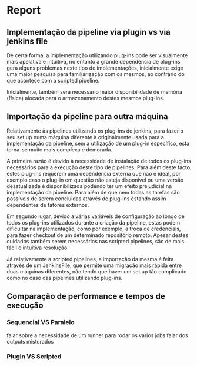 # Report

## Implementação da pipeline via plugin vs via jenkins file

De certa forma, a implementação utilizando plug-ins pode ser visualmente mais apelativa e intuitiva, no entanto a grande dependência de plug-ins gera alguns problemas neste tipo de implementações, inicialmente exige uma maior pesquisa para familiarização com os mesmos, ao contrário do que acontece com a scripted pipeline.

Inicialmente, também será necessário maior disponibilidade de memória (física) alocada para o armazenamento destes mesmos plug-ins.

## Importação da pipeline para outra máquina

Relativamente às pipelines utilizando os plug-ins do jenkins, para fazer o seu set up numa máquina diferente à originalmente usada para a implementação da pipeline, sem a utilização de um plug-in específico, esta torna-se muito mais complexa e demorada.

A primeira razão é devido à necessidade de instalação de todos os plug-ins necessários para a execução deste tipo de pipelines. Para além deste facto, estes plug-ins requerem uma depêndencia externa que não é ideal, por exemplo caso o plug-in em questão não esteja disponível ou uma versão desatualizada é disponibilizada podendo ter um efeito prejudicial na implementação da pipeline. 
Para além de que nem todas as tarefas são possíveis de serem concluidas através de plug-ins estando assim dependentes de fatores externos.

Em segundo lugar, devido a várias variáveis de configuração ao longo de todos os plug-ins utilizados durante a criação da pipeline, estas podem dificultar na implementação, como por exemplo, a troca de credenciais, para fazer checkout de um determinado repositório remoto. Apesar destes cuidados também serem necessários nas scripted pipelines, são de mais fácil e intuitiva resolução.

Já relativamente a scripted pipelines, a importação da mesma é feita através de um JenkinsFile, que permite uma migração mais rápida entre duas máquinas diferentes, não tendo que haver um set up tão complicado como no caso das pipelines utilizando plug-ins.

## Comparação de performance e tempos de execução

### Sequencial VS Paralelo
falar sobre a necessidade de um runner para rodar os varios jobs
falar dos outputs misturados

### Plugin VS Scripted